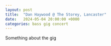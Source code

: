 ```yaml
---
layout: post
title:  "Dan Haywood @ The Storey, Lancaster"
date:   2024-05-04 20:00:00 +0000
categories: bass gig concert
---
```


Something about the gig